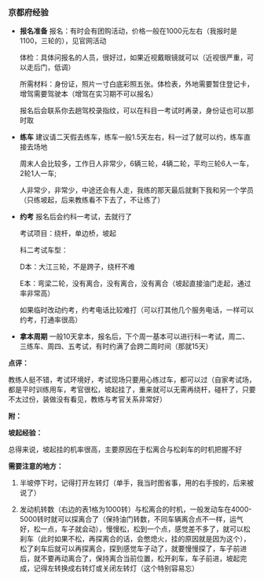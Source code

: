 ### 京都府经验
- **报名准备**
  报名：有时会有团购活动，价格一般在1000元左右（我报时是1100，三轮的），见官网活动
  
  体检：具体问报名的人员，很好过，如果近视戴眼镜就可以（近视很严重，可以走后门，低调）
  
  所需材料：身份证，照片一寸白底彩照五张。体检表，外地需要暂住登记卡，增驾需要驾驶本（增驾在实习期不可以报名）
  
  报名后会联系你去趟驾校录指纹，可以在科目一考试时再录，身份证也可以那时取
  
- **练车**
  建议请二天假去练车，练车一般1.5天左右，科一过了就可以约，练车直接去场地

  周末人会比较多，工作日人非常少，6辆三轮，4辆二轮，平均三轮6人一车，2轮1人一车;

  人非常少，非常少，中途还会有人走，我练的那天最后就剩下我和另一个学员（只练坡起，后来教练看不下去了，不让练了）

- **约考**
  报名后会约科一考试，去就行了
  
  考试项目：绕杆，单边桥，坡起
  
  科二考试车型：
  
  D本：大江三轮，不是跨子，绕杆不难
  
  E本：弯梁二轮，没有离合，没有离合，没有离合（坡起直接油门走起，通过率非常高）
  
  如果临时改动约考，约考电话比较难打（可以打其他几个服务电话，一样可以约考，打通率很高）

- **拿本周期**
  一般10天拿本，报名后，下个周一基本可以进行科一考试，周二、三练车、周四、五考试，有时约满了会跨二周时间（那就15天）

**点评：**

教练人挺不错，考试环境好，考试现场只要用心练过车，都可以过（自家考试场，都是平时训练用车，考官很松，坡起挂了，重来就可以无需再绕杆，碰杆了，只要不太过份，装做没有看见，教练与考官关系非常好）

**附：**

**坡起经验：**

总得来说，坡起挂的机率很高，主要原因在于松离合与松刹车的时机把握不好

**需要注意的地方：**

1. 半坡停下时，记得打开左转灯（单手，我当时图省事，用的右手按的，后来被说了）

2. 发动机转数（右边的表1格为1000转）与松离合的时机，一般发动车在4000-5000转时就可以探离合了（保持油门转数，不同车辆离合点不一样，运气好，松一点，车子就会动），慢慢松，松到一个点，感觉差不多了，就可以松刹车（此时如果不松，再探离合的话，会憋熄火，挂的原因就是因为这个），松了刹车后就可以再探离合，探到感觉车子动了，就要慢慢探了，车子前进后，就不要再动离合了，保持离合当前位置，松开刹车，车子前进，坡起完成，记得左转换成右转灯或关闭左转灯（这个特别容易忘）